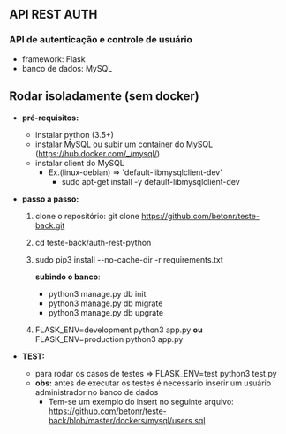 ## API REST AUTH
### API de autenticação e controle de usuário

 - framework: Flask
 - banco de dados: MySQL
 
## Rodar isoladamente (sem docker)
* **pré-requisitos:**
  - instalar python (3.5+)
  - instalar MySQL ou subir um container do MySQL (https://hub.docker.com/_/mysql/)
  - instalar client do MySQL
      - Ex.(linux-debian) => 'default-libmysqlclient-dev'
          - sudo apt-get install -y default-libmysqlclient-dev
  
* **passo a passo:**
  1) clone o repositório: git clone https://github.com/betonr/teste-back.git
  2) cd teste-back/auth-rest-python
  3) sudo pip3 install --no-cache-dir -r requirements.txt
  
      **subindo o banco**:
      - python3 manage.py db init
      - python3 manage.py db migrate
      - python3 manage.py db upgrate
  
  4) FLASK_ENV=development python3 app.py **ou** FLASK_ENV=production python3 app.py
  
* **TEST:** 
    - para rodar os casos de testes => FLASK_ENV=test python3 test.py

    * **obs:** antes de executar os testes é necessário inserir um usuário administrador no banco de dados
       - Tem-se um exemplo do insert no seguinte arquivo: https://github.com/betonr/teste-back/blob/master/dockers/mysql/users.sql
